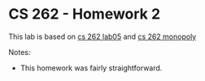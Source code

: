 # CS 262 - Homework 2

This lab is based on [cs 262 lab05](https://cs.calvin.edu/courses/cs/262/kvlinden/05design/lab.html) and [cs 262 monopoly](https://github.com/calvin-cs262-organization/monopoly-client/blob/master/App.js)

Notes:
* This homework was fairly straightforward.
